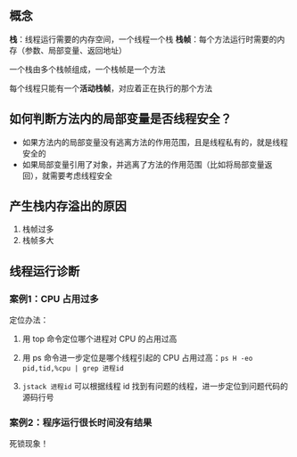 ## 概念

**栈**：线程运行需要的内存空间，一个线程一个栈
**栈帧**：每个方法运行时需要的内存（参数、局部变量、返回地址）

一个栈由多个栈帧组成，一个栈帧是一个方法

每个线程只能有一个**活动栈帧**，对应着正在执行的那个方法

## 如何判断方法内的局部变量是否线程安全？

- 如果方法内的局部变量没有逃离方法的作用范围，且是线程私有的，就是线程安全的
- 如果局部变量引用了对象，并逃离了方法的作用范围（比如将局部变量返回），就需要考虑线程安全

## 产生栈内存溢出的原因

1. 栈帧过多
2. 栈帧多大

## 线程运行诊断

### 案例1：CPU 占用过多

定位办法：

1. 用 top 命令定位哪个进程对 CPU 的占用过高

2. 用 ps 命令进一步定位是哪个线程引起的 CPU 占用过高：```ps H -eo pid,tid,%cpu | grep 进程id```

3. ```jstack 进程id```
    可以根据线程 id 找到有问题的线程，进一步定位到问题代码的源码行号

### 案例2：程序运行很长时间没有结果

死锁现象！